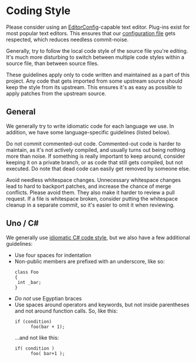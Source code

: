 # Coding Style

Please consider using an [EditorConfig](http://editorconfig.org/)-capable
text editor. Plug-ins exist for most popular text editors. This ensures
that our [configuration file](../.editorconfig) gets respected, which
reduces needless commit-noise.

Generally, try to follow the local code style of the source file you're
editing. It's much more disturbing to switch between multiple code styles
within a source file, than between source files.

These guidelines apply only to code written and maintained as a part of
this project. Any code that gets imported from some upstream source
should keep the style from its upstream. This ensures it's as easy as
possible to apply patches from the upstream source.

## General

We generally try to write idiomatic code for each language we use. In
addition, we have some language-specific guidelines (listed below).

Do not commit commented-out code. Commented-out code is harder to
maintain, as it's not actively compiled, and usually turns out being
nothing more than noise. If something is really important to keep around,
consider keeping it on a private branch, or as code that still gets
compiled, but not executed. Do note that dead code can easily get removed
by someone else.

Avoid needless whitespace changes. Unnecessary whitespace changes lead
to hard to backport patches, and increase the chance of merge conflicts.
Please avoid them. They also make it harder to review a pull request. If
a file is whitespace broken, consider putting the whitespace cleanup in
a separate commit, so it's easier to omit it when reviewing.

## Uno / C&#35;

We generally use [idiomatic C# code style](https://msdn.microsoft.com/en-us/library/ff926074.aspx),
but we also have a few additional guidelines:

* Use four spaces for indentation
* Non-public members are prefixed with an underscore, like so:
   ```Uno
   class Foo
   {
   	int _bar;
   }
   ```
* *Do not* use Egyptian braces
* Use spaces around operators and keywords, but not inside parentheses and
  not around function calls. So, like this:
  ```Uno
  if (condition)
        foo(bar + 1);
  ```
  ...and not like this:
  ```Uno
  if( condition )
        foo( bar+1 );
  ```
